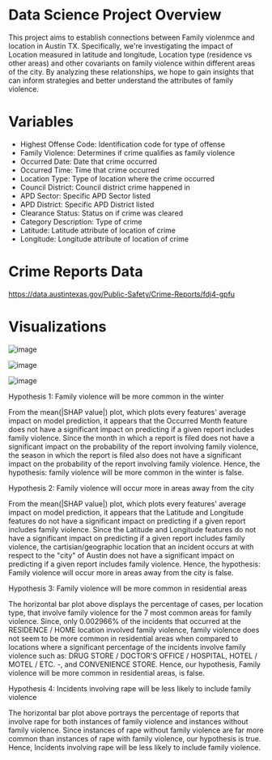 # Data Science Project Overview
This project aims to establish connections between Family violenmce and location in Austin TX. Specifically, we're investigating the impact of Location measured in latitude and longitude, Location type (residence vs other areas) and other covariants on family violence within different areas of the city. By analyzing these relationships, we hope to gain insights that can inform strategies and better understand the attributes of family violence.

# Variables
- Highest Offense Code: Identification code for type of offense
- Family Violence: Determines if crime qualifies as family violence
- Occurred Date: Date that crime occurred
- Occurred Time: Time that crime occurred
- Location Type: Type of location where the crime occurred
- Council District: Council district crime happened in
- APD Sector: Specific APD Sector listed
- APD District: Specific APD District listed
- Clearance Status: Status on if crime was cleared
- Category Description: Type of crime
- Latitude: Latitude attribute of location of crime
- Longitude: Longitude attribute of location of crime

# Crime Reports Data
https://data.austintexas.gov/Public-Safety/Crime-Reports/fdj4-gpfu 




# Visualizations

![image](https://github.com/awilensky32/DS_Project/assets/54001698/9cf66c83-4ef1-4680-8f34-72af16c83a76)

![image](https://github.com/awilensky32/DS_Project/assets/54001698/3a0b8373-9b1d-4bed-b38c-6653cae69c8d)

![image](https://github.com/awilensky32/DS_Project/assets/54001698/cc88d54f-73f7-4a7c-b470-ca71bcd0e9f6)


Hypothesis 1: Family violence will be more common in the winter

From the mean(|SHAP value|) plot, which plots every features' average impact on model prediction, it appears that the Occurred Month feature does not have a significant impact on predicting if a given report includes family violence. Since the month in which a report is filed does not have a significant impact on the probability of the report involving family violence, the season in which the report is filed also does not have a significant impact on the probability of the report involving family violence. Hence, the hypothesis: family violence will be more common in the winter is false.

Hypothesis 2: Family violence will occur more in areas away from the city

From the mean(|SHAP value|) plot, which plots every features' average impact on model prediction, it appears that the Latitude and Longitude features do not have a significant impact on predicting if a given report includes family violence. Since the Latitude and Longitude features do not have a significant impact on predicting if a given report includes family violence, the cartisian/geographic location that an incident occurs at with respect to the "city" of Austin does not have a significant impact on predicting if a given report includes family violence. Hence, the hypothesis: Family violence will occur more in areas away from the city is false.

Hypothesis 3: Family violence will be more common in residential areas

The horizontal bar plot above displays the percentage of cases, per location type, that involve family violence for the 7 most common areas for family violence. Since, only 0.002966% of the incidents that occurred at the RESIDENCE / HOME location involved family violence, family violence does not seem to be more common in residential areas when compared to locations where a significant percentage of the incidents involve family violence such as: DRUG STORE / DOCTOR'S OFFICE / HOSPITAL, HOTEL / MOTEL / ETC. -, and CONVENIENCE STORE. Hence, our hypothesis, Family violence will be more common in residential areas, is false.

Hypothesis 4: Incidents involving rape will be less likely to include family violence

The horizontal bar plot above portrays the percentage of reports that involve rape for both instances of family violence and instances without family violence. Since instances of rape without family violence are far more common than instances of rape with family violence, our hypothesis is true. Hence, Incidents involving rape will be less likely to include family violence.
